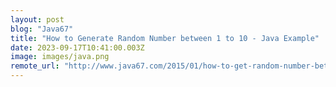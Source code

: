 ```yaml
---
layout: post
blog: "Java67"
title: "How to Generate Random Number between 1 to 10 - Java Example"
date: 2023-09-17T10:41:00.003Z
image: images/java.png
remote_url: "http://www.java67.com/2015/01/how-to-get-random-number-between-0-and-1-java.html"
---
```

